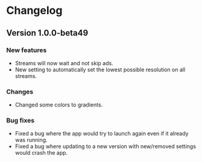# Changelog

## Version 1.0.0-beta49
### New features
- Streams will now wait and not skip ads.
- New setting to automatically set the lowest possible resolution on all
  streams.

### Changes
- Changed some colors to gradients.

### Bug fixes
- Fixed a bug where the app would try to launch again even if it already was
  running.
- Fixed a bug where updating to a new version with new/removed settings would
  crash the app.
